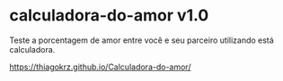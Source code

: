# calculadora-do-amor v1.0

Teste a porcentagem de amor entre você e seu parceiro utilizando está calculadora.

https://thiagokrz.github.io/Calculadora-do-amor/
